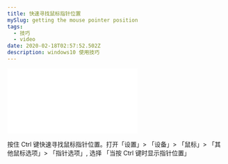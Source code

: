 ```yaml
---
title: 快速寻找鼠标指针位置
mySlug: getting the mouse pointer position
tags:
  - 技巧
  - video
date: 2020-02-18T02:57:52.502Z
description: windows10 使用技巧
---
```

<div class="iframe-wrapper"><iframe src="//player.bilibili.com/player.html?aid=89916019&cid=153571379&page=1" scrolling="no" border="0" frameborder="no" framespacing="0" allowfullscreen="true"> </iframe></div>

按住 Ctrl 键快速寻找鼠标指针位置。打开「设置」> 「设备」> 「鼠标」> 「其他鼠标选项」> 「指针选项」, 选择 「当按 Ctrl 键时显示指针位置」